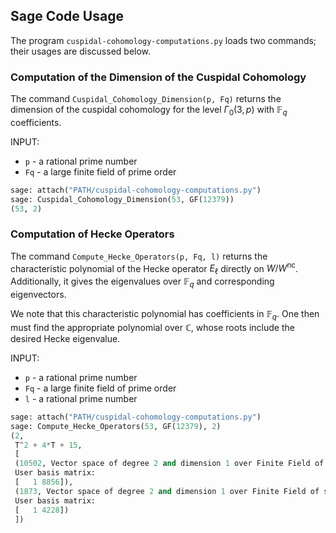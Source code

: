 ## Sage Code Usage

The program `cuspidal-cohomology-computations.py` loads two commands; their usages are discussed below.

### Computation of the Dimension of the Cuspidal Cohomology

The command `Cuspidal_Cohomology_Dimension(p, Fq)` returns the dimension of the cuspidal cohomology for the level $\Gamma_0(3, p)$ with $\mathbb{F}_q$ coefficients.

INPUT:
* `p` - a rational prime number
* `Fq` - a large finite field of prime order

```python
sage: attach("PATH/cuspidal-cohomology-computations.py")
sage: Cuspidal_Cohomology_Dimension(53, GF(12379))
(53, 2)
```

### Computation of Hecke Operators

The command `Compute_Hecke_Operators(p, Fq, l)` returns the characteristic polynomial of the Hecke operator $E_\ell$ directly on $W/W^\text{nc}$.  Additionally, it gives the eigenvalues over $\mathbb{F}_q$ and corresponding eigenvectors.

We note that this characteristic polynomial has coefficients in $\mathbb{F}_q$.  One then must find the appropriate polynomial over $\mathbb{C}$, whose roots include the desired Hecke eigenvalue.

INPUT:
* `p` - a rational prime number
* `Fq` - a large finite field of prime order
* `l` - a rational prime number

```python
sage: attach("PATH/cuspidal-cohomology-computations.py")
sage: Compute_Hecke_Operators(53, GF(12379), 2)
(2,
 T^2 + 4*T + 15,
 [
 (10502, Vector space of degree 2 and dimension 1 over Finite Field of size 12379
 User basis matrix:
 [   1 8856]),
 (1873, Vector space of degree 2 and dimension 1 over Finite Field of size 12379
 User basis matrix:
 [   1 4228])
 ])
```
